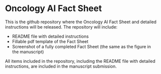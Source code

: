 # Oncology AI Fact Sheet

This is the github repository where the Oncology AI Fact Sheet and detailed instructions will be released. The repository will include:
- README file with detailed instructions
- Fillable pdf template of the Fact Sheet
- Screenshot of a fully completed Fact Sheet (the same as the figure in the manuscript)

All items included in the repository, including the README file with detailed instructions, are included in the manuscript submission.
